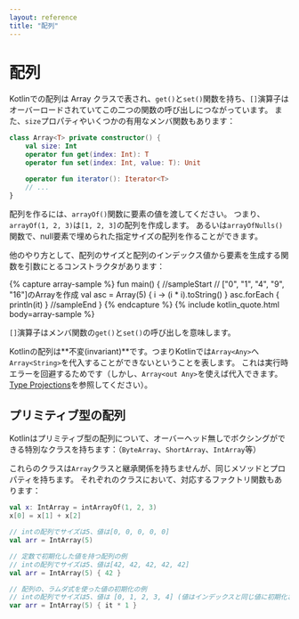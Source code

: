 ```yaml
---
layout: reference
title: "配列"
---
```

# 配列

Kotlinでの配列は Array クラスで表され、`get()`と`set()`関数を持ち、`[]`演算子はオーバーロードされていてこの二つの関数の呼び出しにつながっています。
また、`size`プロパティやいくつかの有用なメンバ関数もあります：

```kotlin
class Array<T> private constructor() {
    val size: Int
    operator fun get(index: Int): T
    operator fun set(index: Int, value: T): Unit

    operator fun iterator(): Iterator<T>
    // ...
}
```

配列を作るには、`arrayOf()`関数に要素の値を渡してください。
つまり、`arrayOf(1, 2, 3)`は`[1, 2, 3]`の配列を作成します。
あるいは`arrayOfNulls()`関数で、null要素で埋められた指定サイズの配列を作ることができます。

他のやり方として、配列のサイズと配列のインデックス値から要素を生成する関数を引数にとるコンストラクタがあります：

{% capture array-sample %}
fun main() {
//sampleStart
    // ["0", "1", "4", "9", "16"]のArray<String>を作成
    val asc = Array(5) { i -> (i * i).toString() }
    asc.forEach { println(it) }
//sampleEnd
}
{% endcapture %}
{% include kotlin_quote.html body=array-sample %}

`[]`演算子はメンバ関数の`get()`と`set()`の呼び出しを意味します。

Kotlinの配列は**不変(invariant)**です。つまりKotlinでは`Array<Any>`へ`Array<String>`を代入することができないということを表します。
これは実行時エラーを回避するためです（しかし、`Array<out Any>`を使えば代入できます。[Type Projections](generics.md#type-projections)を参照してください）。

## プリミティブ型の配列

<!-- Primitive type arrays -->

Kotlinはプリミティブ型の配列について、オーバーヘッド無しでボクシングができる特別なクラスを持ちます：（`ByteArray`、`ShortArray`、`IntArray`等）

これらのクラスは`Array`クラスと継承関係を持ちませんが、同じメソッドとプロパティを持ちます。 それぞれのクラスにおいて、対応するファクトリ関数もあります：

```kotlin
val x: IntArray = intArrayOf(1, 2, 3)
x[0] = x[1] + x[2]
```

```kotlin
// intの配列でサイズは5、値は[0, 0, 0, 0, 0]
val arr = IntArray(5)

// 定数で初期化した値を持つ配列の例
// intの配列でサイズは5、値は[42, 42, 42, 42, 42]
val arr = IntArray(5) { 42 }

// 配列の、ラムダ式を使った値の初期化の例
// intの配列でサイズは5、値は [0, 1, 2, 3, 4] (値はインデックスと同じ値に初期化されている)
var arr = IntArray(5) { it * 1 } 
```